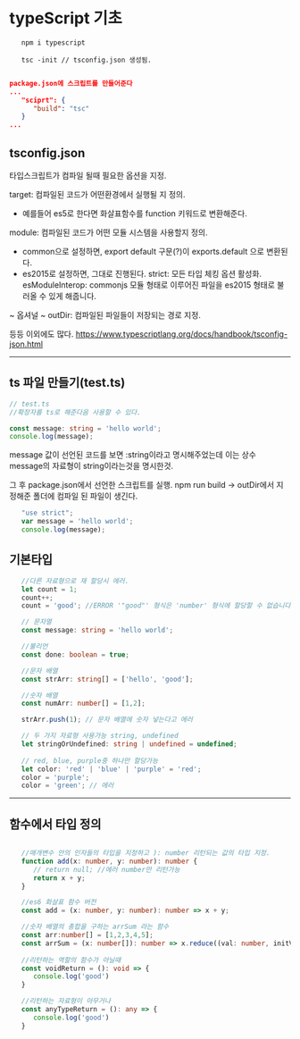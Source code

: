 # typeScript 기초
```shell
   npm i typescript

   tsc -init // tsconfig.json 생성됨.
```

```json

package.json에 스크립트를 만들어준다
...
   "sciprt": {
      "build": "tsc"
   }
...

```

## tsconfig.json 
타입스크립트가 컴파일 될때 필요한 옵션을 지정.

target: 컴파일된 코드가 어떤환경에서 실행될 지 정의.
   - 예를들어 es5로 한다면 화살표함수를 function 키워드로 변환해준다. 

module: 컴파일된 코드가 어떤 모듈 시스템을 사용할지 정의.
   - common으로 설정하면, export default 구문(?)이 exports.default 으로 변환된다.
   - es2015로 설정하면, 그대로 진행된다.
strict: 모든 타입 체킹 옵션 활성화.
esModuleInterop: commonjs 모듈 형태로 이루어진 파일을 es2015 형태로 불러올 수 있게 해줍니다.

~ 옵셔널 ~
outDir: 컴파일된 파일들이 저장되는 경로 지정.

등등 이외에도 많다.
https://www.typescriptlang.org/docs/handbook/tsconfig-json.html

------

## ts 파일 만들기(test.ts)
```ts
// test.ts
//확장자를 ts로 해준다음 사용할 수 있다.

const message: string = 'hello world';
console.log(message);

```

message 값이 선언된 코드를 보면 :string이라고 명시해주었는데 이는 상수 message의 자료형이 string이라는것을 명시한것.

그 후 package.json에서 선언한 스크립트를 실행.
npm run build -> outDir에서 지정해준 폴더에 컴파일 된 파일이 생긴다.

```js
   "use strict";
   var message = 'hello world';
   console.log(message);
```

## 기본타입

```ts
   //다른 자료형으로 재 할당시 에러.
   let count = 1;
   count++;
   count = 'good'; //ERROR '"good"' 형식은 'number' 형식에 할당할 수 없습니다.

   // 문자열
   const message: string = 'hello world';

   //불리언
   const done: boolean = true;

   //문자 배열
   const strArr: string[] = ['hello', 'good'];

   //숫자 배열
   const numArr: number[] = [1,2];

   strArr.push(1); // 문자 배열에 숫자 넣는다고 에러

   // 두 가지 자료형 사용가능 string, undefined
   let stringOrUndefined: string | undefined = undefined; 
   
   // red, blue, purple중 하나만 할당가능
   let color: 'red' | 'blue' | 'purple' = 'red';
   color = 'purple';
   color = 'green'; // 에러
```

---
## 함수에서 타입 정의

```ts

   //매개변수 안의 인자들의 타입을 지정하고 ): number 리턴되는 값의 타입 지정.
   function add(x: number, y: number): number {
      // return null; //에러 number만 리턴가능
      return x + y;
   }

   //es6 화살표 함수 버전
   const add = (x: number, y: number): number => x + y;

   //숫자 배열의 총합을 구하는 arrSum 라는 함수
   const arr:number[] = [1,2,3,4,5];
   const arrSum = (x: number[]): number => x.reduce((val: number, initVal: number) => initVal + val);
   
   //리턴하는 역할의 함수가 아닐때
   const voidReturn = (): void => {
      console.log('good')
   }

   //리턴하는 자료형이 아무거나
   const anyTypeReturn = (): any => {
      console.log('good')
   }


```